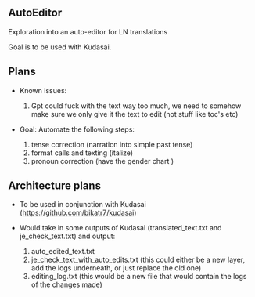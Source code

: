 ## AutoEditor
Exploration into an auto-editor for LN translations

Goal is to be used with Kudasai.

## Plans
- Known issues:
  1. Gpt could fuck with the text way too much, we need to somehow make sure we only give it the text to edit (not stuff like toc's etc)
  
- Goal: Automate the following steps:
    1. tense correction (narration into simple past tense)
    2. format calls and texting (italize)
    3. pronoun correction (have the gender chart )
   
## Architecture plans
- To be used in conjunction with Kudasai (https://github.com/bikatr7/kudasai)
- Would take in some outputs of Kudasai (translated_text.txt and je_check_text.txt) and output:

  1. auto_edited_text.txt
  2. je_check_text_with_auto_edits.txt (this could either be a new layer, add the logs underneath, or just replace the old one)
  3. editing_log.txt (this would be a new file that would contain the logs of the changes made) 